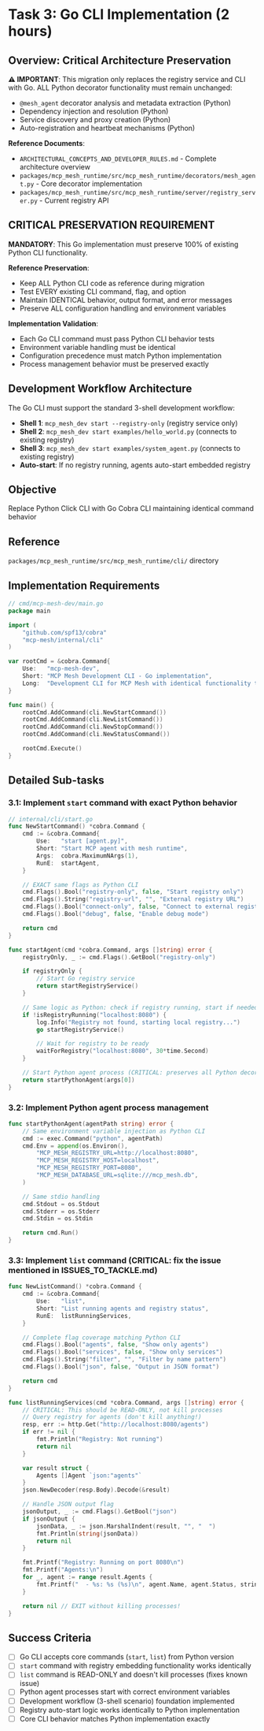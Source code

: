 # Task 3: Go CLI Implementation (2 hours)

## Overview: Critical Architecture Preservation

**⚠️ IMPORTANT**: This migration only replaces the registry service and CLI with Go. ALL Python decorator functionality must remain unchanged:

- `@mesh_agent` decorator analysis and metadata extraction (Python)
- Dependency injection and resolution (Python)
- Service discovery and proxy creation (Python)
- Auto-registration and heartbeat mechanisms (Python)

**Reference Documents**:

- `ARCHITECTURAL_CONCEPTS_AND_DEVELOPER_RULES.md` - Complete architecture overview
- `packages/mcp_mesh_runtime/src/mcp_mesh_runtime/decorators/mesh_agent.py` - Core decorator implementation
- `packages/mcp_mesh_runtime/src/mcp_mesh_runtime/server/registry_server.py` - Current registry API

## CRITICAL PRESERVATION REQUIREMENT

**MANDATORY**: This Go implementation must preserve 100% of existing Python CLI functionality.

**Reference Preservation**:

- Keep ALL Python CLI code as reference during migration
- Test EVERY existing CLI command, flag, and option
- Maintain IDENTICAL behavior, output format, and error messages
- Preserve ALL configuration handling and environment variables

**Implementation Validation**:

- Each Go CLI command must pass Python CLI behavior tests
- Environment variable handling must be identical
- Configuration precedence must match Python implementation
- Process management behavior must be preserved exactly

## Development Workflow Architecture

The Go CLI must support the standard 3-shell development workflow:

- **Shell 1**: `mcp_mesh_dev start --registry-only` (registry service only)
- **Shell 2**: `mcp_mesh_dev start examples/hello_world.py` (connects to existing registry)
- **Shell 3**: `mcp_mesh_dev start examples/system_agent.py` (connects to existing registry)
- **Auto-start**: If no registry running, agents auto-start embedded registry

## Objective

Replace Python Click CLI with Go Cobra CLI maintaining identical command behavior

## Reference

`packages/mcp_mesh_runtime/src/mcp_mesh_runtime/cli/` directory

## Implementation Requirements

```go
// cmd/mcp-mesh-dev/main.go
package main

import (
    "github.com/spf13/cobra"
    "mcp-mesh/internal/cli"
)

var rootCmd = &cobra.Command{
    Use:   "mcp-mesh-dev",
    Short: "MCP Mesh Development CLI - Go implementation",
    Long:  "Development CLI for MCP Mesh with identical functionality to Python version",
}

func main() {
    rootCmd.AddCommand(cli.NewStartCommand())
    rootCmd.AddCommand(cli.NewListCommand())
    rootCmd.AddCommand(cli.NewStopCommand())
    rootCmd.AddCommand(cli.NewStatusCommand())

    rootCmd.Execute()
}
```

## Detailed Sub-tasks

### 3.1: Implement `start` command with exact Python behavior

```go
// internal/cli/start.go
func NewStartCommand() *cobra.Command {
    cmd := &cobra.Command{
        Use:   "start [agent.py]",
        Short: "Start MCP agent with mesh runtime",
        Args:  cobra.MaximumNArgs(1),
        RunE:  startAgent,
    }

    // EXACT same flags as Python CLI
    cmd.Flags().Bool("registry-only", false, "Start registry only")
    cmd.Flags().String("registry-url", "", "External registry URL")
    cmd.Flags().Bool("connect-only", false, "Connect to external registry")
    cmd.Flags().Bool("debug", false, "Enable debug mode")

    return cmd
}

func startAgent(cmd *cobra.Command, args []string) error {
    registryOnly, _ := cmd.Flags().GetBool("registry-only")

    if registryOnly {
        // Start Go registry service
        return startRegistryService()
    }

    // Same logic as Python: check if registry running, start if needed
    if !isRegistryRunning("localhost:8080") {
        log.Info("Registry not found, starting local registry...")
        go startRegistryService()

        // Wait for registry to be ready
        waitForRegistry("localhost:8080", 30*time.Second)
    }

    // Start Python agent process (CRITICAL: preserves all Python decorator functionality)
    return startPythonAgent(args[0])
}
```

### 3.2: Implement Python agent process management

```go
func startPythonAgent(agentPath string) error {
    // Same environment variable injection as Python CLI
    cmd := exec.Command("python", agentPath)
    cmd.Env = append(os.Environ(),
        "MCP_MESH_REGISTRY_URL=http://localhost:8080",
        "MCP_MESH_REGISTRY_HOST=localhost",
        "MCP_MESH_REGISTRY_PORT=8080",
        "MCP_MESH_DATABASE_URL=sqlite:///mcp_mesh.db",
    )

    // Same stdio handling
    cmd.Stdout = os.Stdout
    cmd.Stderr = os.Stderr
    cmd.Stdin = os.Stdin

    return cmd.Run()
}
```

### 3.3: Implement `list` command (CRITICAL: fix the issue mentioned in ISSUES_TO_TACKLE.md)

```go
func NewListCommand() *cobra.Command {
    cmd := &cobra.Command{
        Use:   "list",
        Short: "List running agents and registry status",
        RunE:  listRunningServices,
    }

    // Complete flag coverage matching Python CLI
    cmd.Flags().Bool("agents", false, "Show only agents")
    cmd.Flags().Bool("services", false, "Show only services")
    cmd.Flags().String("filter", "", "Filter by name pattern")
    cmd.Flags().Bool("json", false, "Output in JSON format")

    return cmd
}

func listRunningServices(cmd *cobra.Command, args []string) error {
    // CRITICAL: This should be READ-ONLY, not kill processes
    // Query registry for agents (don't kill anything!)
    resp, err := http.Get("http://localhost:8080/agents")
    if err != nil {
        fmt.Println("Registry: Not running")
        return nil
    }

    var result struct {
        Agents []Agent `json:"agents"`
    }
    json.NewDecoder(resp.Body).Decode(&result)

    // Handle JSON output flag
    jsonOutput, _ := cmd.Flags().GetBool("json")
    if jsonOutput {
        jsonData, _ := json.MarshalIndent(result, "", "  ")
        fmt.Println(string(jsonData))
        return nil
    }

    fmt.Printf("Registry: Running on port 8080\n")
    fmt.Printf("Agents:\n")
    for _, agent := range result.Agents {
        fmt.Printf("  - %s: %s (%s)\n", agent.Name, agent.Status, strings.Join(agent.Capabilities, ", "))
    }

    return nil // EXIT without killing processes!
}
```

## Success Criteria

- [ ] Go CLI accepts core commands (`start`, `list`) from Python version
- [ ] `start` command with registry embedding functionality works identically
- [ ] `list` command is READ-ONLY and doesn't kill processes (fixes known issue)
- [ ] Python agent processes start with correct environment variables
- [ ] Development workflow (3-shell scenario) foundation implemented
- [ ] Registry auto-start logic works identically to Python implementation
- [ ] Core CLI behavior matches Python implementation exactly
